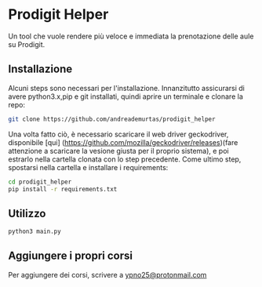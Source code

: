 # Prodigit Helper
Un tool che vuole rendere più veloce e immediata la prenotazione delle aule su Prodigit.

## Installazione
Alcuni steps sono necessari per l'installazione. Innanzitutto assicurarsi di avere python3.x,pip e git installati, quindi aprire un terminale e clonare la repo:
```bash
git clone https://github.com/andreademurtas/prodigit_helper
```
Una volta fatto ciò, è necessario scaricare il web driver geckodriver, disponibile [qui] (https://github.com/mozilla/geckodriver/releases)(fare attenzione a scaricare la vesione giusta per il proprio sistema), e poi estrarlo nella cartella clonata con lo step precedente.
Come ultimo step, spostarsi nella cartella e installare i requirements:
```bash
cd prodigit_helper
pip install -r requirements.txt
```

## Utilizzo
```bash
python3 main.py
```

## Aggiungere i propri corsi
Per aggiungere dei corsi, scrivere a <ypno25@protonmail.com>
